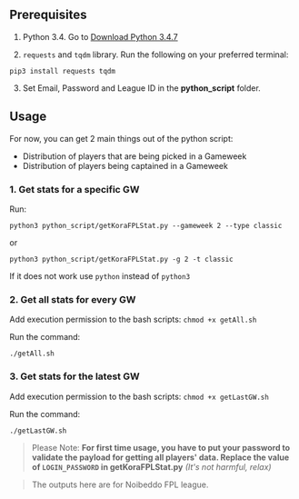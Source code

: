 
## Prerequisites

1. Python 3.4. Go to [Download Python 3.4.7](https://www.python.org/downloads/)

2. `requests` and `tqdm` library. Run the following on your preferred terminal:

```
pip3 install requests tqdm
```

3. Set Email, Password and League ID in the **python_script** folder.


## Usage

For now, you can get 2 main things out of the python script:

* Distribution of players that are being picked in a Gameweek
* Distribution of players being captained in a Gameweek



### 1. Get stats for a specific GW

Run:

```python3 python_script/getKoraFPLStat.py --gameweek 2 --type classic``` 

or 

```python3 python_script/getKoraFPLStat.py -g 2 -t classic```

If it does not work use `python` instead of `python3`

### 2. Get all stats for every GW

Add execution permission to the bash scripts:
```chmod +x getAll.sh```

Run the command:

```./getAll.sh```



### 3. Get stats for the latest GW

Add execution permission to the bash scripts:
```chmod +x getLastGW.sh```

Run the command:

```./getLastGW.sh```



> Please Note:
 **For first time usage, you have to put your password to validate the payload for getting all players' data. Replace the value of `LOGIN_PASSWORD` in getKoraFPLStat.py**
*(It's not harmful, relax)*

> The outputs here are for Noibeddo FPL league.


